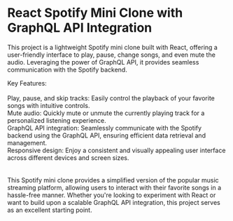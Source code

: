 # React Spotify Mini Clone with GraphQL API Integration

This project is a lightweight Spotify mini clone built with React, offering a user-friendly interface to play, pause, change songs, and even mute the audio. Leveraging the power of GraphQL API, it provides seamless communication with the Spotify backend.

Key Features:
<br><br>
Play, pause, and skip tracks: Easily control the playback of your favorite songs with intuitive controls. <br>
Mute audio: Quickly mute or unmute the currently playing track for a personalized listening experience. <br>
GraphQL API integration: Seamlessly communicate with the Spotify backend using the GraphQL API, ensuring efficient data retrieval and management. <br>
Responsive design: Enjoy a consistent and visually appealing user interface across different devices and screen sizes. <br>
<br><br>
This Spotify mini clone provides a simplified version of the popular music streaming platform, allowing users to interact with their favorite songs in a hassle-free manner. Whether you're looking to experiment with React or want to build upon a scalable GraphQL API integration, this project serves as an excellent starting point.

